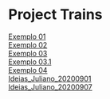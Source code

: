 # Project Trains
[Exemplo 01](/Exemplo_01.ipynb)<br />
[Exemplo 02](/Exemplo_02.ipynb)<br />
[Exemplo 03](/Exemplo_03.ipynb)<br />
[Exemplo 03.1](/Exemplo_03_1.ipynb)<br />
[Exemplo 04](/Exemplo_04.ipynb)<br />
[Ideias_Juliano_20200901](/Ideias_Juliano_20200901.ipynb)<br />
[Ideias_Juliano_20200907](/Ideias_Juliano_20200907.ipynb)<br />
